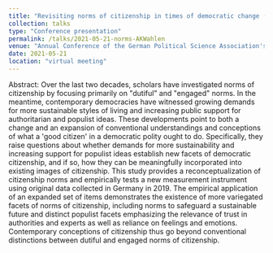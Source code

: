 ```yaml
---
title: "Revisiting norms of citizenship in times of democratic change (w/ Jan W. van Deth, Carolin Zorell, and Yannis Theocharis)"
collection: talks
type: "Conference presentation"
permalink: /talks/2021-05-21-norms-AKWahlen
venue: "Annual Conference of the German Political Science Association's Study Group on 'Elections and political attitudes' (AK Wahlen und politische Einstellungen)"
date: 2021-05-21
location: "virtual meeting"
---
```


Abstract:
Over the last two decades, scholars have investigated norms of citizenship by focusing primarily
on "dutiful" and "engaged" norms. In the meantime, contemporary democracies have witnessed
growing demands for more sustainable styles of living and increasing public support for
authoritarian and populist ideas. These developments point to both a change and an expansion
of conventional understandings and conceptions of what a 'good citizen' in a democratic polity
ought to do. Specifically, they raise questions about whether demands for more sustainability
and increasing support for populist ideas establish new facets of democratic citizenship, and if
so, how they can be meaningfully incorporated into existing images of citizenship. This study
provides a reconceptualization of citizenship norms and empirically tests a new measurement
instrument using original data collected in Germany in 2019. The empirical application of an
expanded set of items demonstrates the existence of more variegated facets of norms of
citizenship, including norms to safeguard a sustainable future and distinct populist facets
emphasizing the relevance of trust in authorities and experts as well as reliance on feelings and
emotions. Contemporary conceptions of citizenship thus go beyond conventional distinctions
between dutiful and engaged norms of citizenship.
